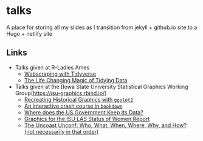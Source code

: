 # talks

A place for storing all my slides as I transition from jekyll + github.io site to a Hugo + netlify site

## Links 

- Talks given at R-Ladies Ames  
    * [Webscraping with Tidyverse](RLadies/webscraping-tidyverse)
    * [The Life Changing Magic of Tidying Data](RLadies/magic-tidying-data)
- Talks given at the [Iowa State University Statistical Graphics Working Group(https://isu-graphics.rbind.io/)  
    * [Recreating Historical Graphics with `ggplot2`](Misc/GraphicsGroupISU/2018-01-31)
    * [An interactive crash course in `bookdown`](Misc/GraphicsGroupISU/2018-09-28)
    * [Where does the US Government Keep Its Data?](Misc/GraphicsGroupISU/2018-11-16-us-govt-data.html)
    * [Graphics for the ISU LAS Status of Women Report](Misc/GraphicsGroupISU/2019-02-01)
    * [The Uncoast Unconf: Who, What, When, Where, Why, and How? (not necessarily in that order)](Misc/GraphicsGroupISU/2019-04-26)